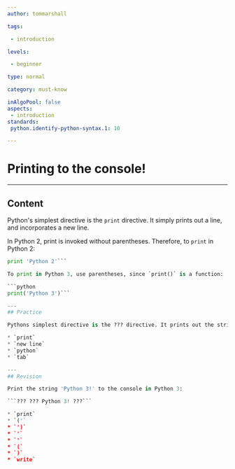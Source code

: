 ```yaml
---
author: tommarshall

tags:

 - introduction

levels:

 - beginner

type: normal

category: must-know

inAlgoPool: false
aspects:
 - introduction
standards:
 python.identify-python-syntax.1: 10

---
```


# Printing to the console!

---
## Content

Python's simplest directive is the `print` directive. It simply prints out a line, and incorporates a new line.

In Python 2, print is invoked without parentheses. Therefore, to `print` in Python 2:
```python
print 'Python 2'```

To print in Python 3, use parentheses, since `print()` is a function:

```python
print('Python 3')```

---
## Practice

Pythons simplest directive is the ??? directive. It prints out the stringified version of whatever is passed in, and then a ???.

* `print`
* `new line`
* `python`
* `tab`

---
## Revision

Print the string 'Python 3!' to the console in Python 3:

```??? ??? Python 3! ???```

* `print`
* `('`
* `')`
* `'`
* `'`
* `(`
* `)`
* `write`
